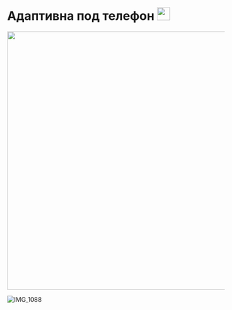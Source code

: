 <h1 align-items: center>
  Адаптивна под телефон 
  <img src="https://static.wixstatic.com/media/295bbe_855de90236584349b8691b892b2d7dd5~mv2.gif" width="30px"/>
</h1>
<div align="center" width='100%' >
<img src="https://github.com/magasoov/NFT-website/assets/148522477/cf13699a-da2a-42ff-b401-fad9e6e44e64" width="600px"/>
</div>

![IMG_1088]()

